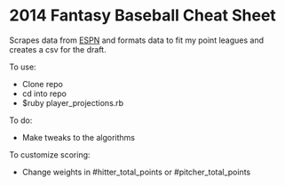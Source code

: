 2014 Fantasy Baseball Cheat Sheet
=================================

Scrapes data from [ESPN](http://games.espn.go.com/flb/tools/projections?display=alt) and formats data to fit
my point leagues and creates a csv for the draft.

To use:
* Clone repo
* cd into repo
* $ruby player_projections.rb

To do:
* Make tweaks to the algorithms

To customize scoring:
* Change weights in #hitter_total_points or #pitcher_total_points

